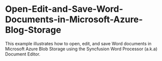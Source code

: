 # Open-Edit-and-Save-Word-Documents-in-Microsoft-Azure-Blog-Storage
This example illustrates how to open, edit, and save Word documents in Microsoft Azure Blob Storage using the Syncfusion Word Processor (a.k.a) Document Editor.
